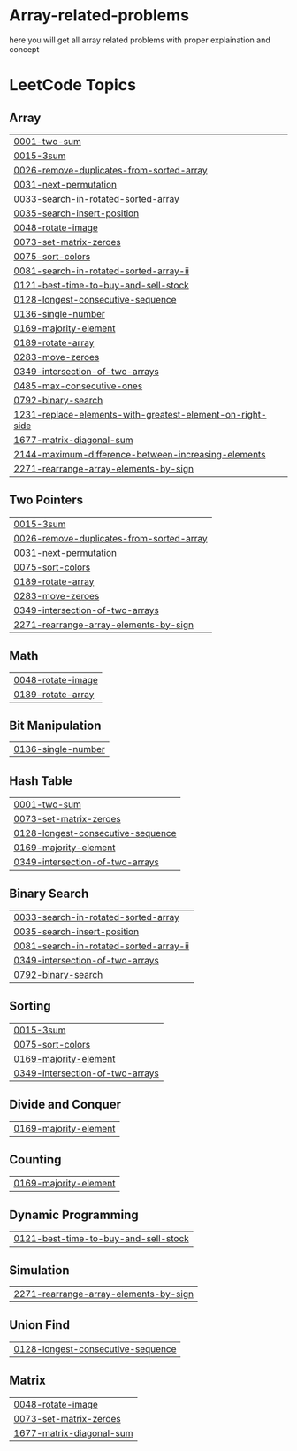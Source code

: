 # Array-related-problems
here you will get all array related problems with proper explaination and concept 

<!---LeetCode Topics Start-->
# LeetCode Topics
## Array
|  |
| ------- |
| [0001-two-sum](https://github.com/Shrayash-hub/Array-related-problems/tree/master/0001-two-sum) |
| [0015-3sum](https://github.com/Shrayash-hub/Array-related-problems/tree/master/0015-3sum) |
| [0026-remove-duplicates-from-sorted-array](https://github.com/Shrayash-hub/Array-related-problems/tree/master/0026-remove-duplicates-from-sorted-array) |
| [0031-next-permutation](https://github.com/Shrayash-hub/Array-related-problems/tree/master/0031-next-permutation) |
| [0033-search-in-rotated-sorted-array](https://github.com/Shrayash-hub/Array-related-problems/tree/master/0033-search-in-rotated-sorted-array) |
| [0035-search-insert-position](https://github.com/Shrayash-hub/Array-related-problems/tree/master/0035-search-insert-position) |
| [0048-rotate-image](https://github.com/Shrayash-hub/Array-related-problems/tree/master/0048-rotate-image) |
| [0073-set-matrix-zeroes](https://github.com/Shrayash-hub/Array-related-problems/tree/master/0073-set-matrix-zeroes) |
| [0075-sort-colors](https://github.com/Shrayash-hub/Array-related-problems/tree/master/0075-sort-colors) |
| [0081-search-in-rotated-sorted-array-ii](https://github.com/Shrayash-hub/Array-related-problems/tree/master/0081-search-in-rotated-sorted-array-ii) |
| [0121-best-time-to-buy-and-sell-stock](https://github.com/Shrayash-hub/Array-related-problems/tree/master/0121-best-time-to-buy-and-sell-stock) |
| [0128-longest-consecutive-sequence](https://github.com/Shrayash-hub/Array-related-problems/tree/master/0128-longest-consecutive-sequence) |
| [0136-single-number](https://github.com/Shrayash-hub/Array-related-problems/tree/master/0136-single-number) |
| [0169-majority-element](https://github.com/Shrayash-hub/Array-related-problems/tree/master/0169-majority-element) |
| [0189-rotate-array](https://github.com/Shrayash-hub/Array-related-problems/tree/master/0189-rotate-array) |
| [0283-move-zeroes](https://github.com/Shrayash-hub/Array-related-problems/tree/master/0283-move-zeroes) |
| [0349-intersection-of-two-arrays](https://github.com/Shrayash-hub/Array-related-problems/tree/master/0349-intersection-of-two-arrays) |
| [0485-max-consecutive-ones](https://github.com/Shrayash-hub/Array-related-problems/tree/master/0485-max-consecutive-ones) |
| [0792-binary-search](https://github.com/Shrayash-hub/Array-related-problems/tree/master/0792-binary-search) |
| [1231-replace-elements-with-greatest-element-on-right-side](https://github.com/Shrayash-hub/Array-related-problems/tree/master/1231-replace-elements-with-greatest-element-on-right-side) |
| [1677-matrix-diagonal-sum](https://github.com/Shrayash-hub/Array-related-problems/tree/master/1677-matrix-diagonal-sum) |
| [2144-maximum-difference-between-increasing-elements](https://github.com/Shrayash-hub/Array-related-problems/tree/master/2144-maximum-difference-between-increasing-elements) |
| [2271-rearrange-array-elements-by-sign](https://github.com/Shrayash-hub/Array-related-problems/tree/master/2271-rearrange-array-elements-by-sign) |
## Two Pointers
|  |
| ------- |
| [0015-3sum](https://github.com/Shrayash-hub/Array-related-problems/tree/master/0015-3sum) |
| [0026-remove-duplicates-from-sorted-array](https://github.com/Shrayash-hub/Array-related-problems/tree/master/0026-remove-duplicates-from-sorted-array) |
| [0031-next-permutation](https://github.com/Shrayash-hub/Array-related-problems/tree/master/0031-next-permutation) |
| [0075-sort-colors](https://github.com/Shrayash-hub/Array-related-problems/tree/master/0075-sort-colors) |
| [0189-rotate-array](https://github.com/Shrayash-hub/Array-related-problems/tree/master/0189-rotate-array) |
| [0283-move-zeroes](https://github.com/Shrayash-hub/Array-related-problems/tree/master/0283-move-zeroes) |
| [0349-intersection-of-two-arrays](https://github.com/Shrayash-hub/Array-related-problems/tree/master/0349-intersection-of-two-arrays) |
| [2271-rearrange-array-elements-by-sign](https://github.com/Shrayash-hub/Array-related-problems/tree/master/2271-rearrange-array-elements-by-sign) |
## Math
|  |
| ------- |
| [0048-rotate-image](https://github.com/Shrayash-hub/Array-related-problems/tree/master/0048-rotate-image) |
| [0189-rotate-array](https://github.com/Shrayash-hub/Array-related-problems/tree/master/0189-rotate-array) |
## Bit Manipulation
|  |
| ------- |
| [0136-single-number](https://github.com/Shrayash-hub/Array-related-problems/tree/master/0136-single-number) |
## Hash Table
|  |
| ------- |
| [0001-two-sum](https://github.com/Shrayash-hub/Array-related-problems/tree/master/0001-two-sum) |
| [0073-set-matrix-zeroes](https://github.com/Shrayash-hub/Array-related-problems/tree/master/0073-set-matrix-zeroes) |
| [0128-longest-consecutive-sequence](https://github.com/Shrayash-hub/Array-related-problems/tree/master/0128-longest-consecutive-sequence) |
| [0169-majority-element](https://github.com/Shrayash-hub/Array-related-problems/tree/master/0169-majority-element) |
| [0349-intersection-of-two-arrays](https://github.com/Shrayash-hub/Array-related-problems/tree/master/0349-intersection-of-two-arrays) |
## Binary Search
|  |
| ------- |
| [0033-search-in-rotated-sorted-array](https://github.com/Shrayash-hub/Array-related-problems/tree/master/0033-search-in-rotated-sorted-array) |
| [0035-search-insert-position](https://github.com/Shrayash-hub/Array-related-problems/tree/master/0035-search-insert-position) |
| [0081-search-in-rotated-sorted-array-ii](https://github.com/Shrayash-hub/Array-related-problems/tree/master/0081-search-in-rotated-sorted-array-ii) |
| [0349-intersection-of-two-arrays](https://github.com/Shrayash-hub/Array-related-problems/tree/master/0349-intersection-of-two-arrays) |
| [0792-binary-search](https://github.com/Shrayash-hub/Array-related-problems/tree/master/0792-binary-search) |
## Sorting
|  |
| ------- |
| [0015-3sum](https://github.com/Shrayash-hub/Array-related-problems/tree/master/0015-3sum) |
| [0075-sort-colors](https://github.com/Shrayash-hub/Array-related-problems/tree/master/0075-sort-colors) |
| [0169-majority-element](https://github.com/Shrayash-hub/Array-related-problems/tree/master/0169-majority-element) |
| [0349-intersection-of-two-arrays](https://github.com/Shrayash-hub/Array-related-problems/tree/master/0349-intersection-of-two-arrays) |
## Divide and Conquer
|  |
| ------- |
| [0169-majority-element](https://github.com/Shrayash-hub/Array-related-problems/tree/master/0169-majority-element) |
## Counting
|  |
| ------- |
| [0169-majority-element](https://github.com/Shrayash-hub/Array-related-problems/tree/master/0169-majority-element) |
## Dynamic Programming
|  |
| ------- |
| [0121-best-time-to-buy-and-sell-stock](https://github.com/Shrayash-hub/Array-related-problems/tree/master/0121-best-time-to-buy-and-sell-stock) |
## Simulation
|  |
| ------- |
| [2271-rearrange-array-elements-by-sign](https://github.com/Shrayash-hub/Array-related-problems/tree/master/2271-rearrange-array-elements-by-sign) |
## Union Find
|  |
| ------- |
| [0128-longest-consecutive-sequence](https://github.com/Shrayash-hub/Array-related-problems/tree/master/0128-longest-consecutive-sequence) |
## Matrix
|  |
| ------- |
| [0048-rotate-image](https://github.com/Shrayash-hub/Array-related-problems/tree/master/0048-rotate-image) |
| [0073-set-matrix-zeroes](https://github.com/Shrayash-hub/Array-related-problems/tree/master/0073-set-matrix-zeroes) |
| [1677-matrix-diagonal-sum](https://github.com/Shrayash-hub/Array-related-problems/tree/master/1677-matrix-diagonal-sum) |
<!---LeetCode Topics End-->